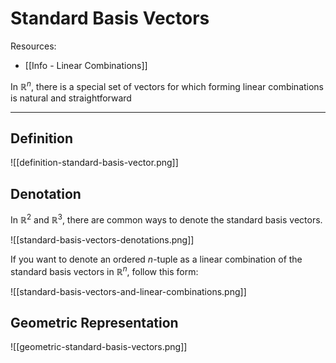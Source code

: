 # Standard Basis Vectors

Resources:
- [[Info - Linear Combinations]]

In $\mathbb{R}^n$, there is a special set of vectors for which forming linear combinations is natural and straightforward

---

## Definition

![[definition-standard-basis-vector.png]]

## Denotation

In $\mathbb{R}^2$ and $\mathbb{R}^3$, there are common ways to denote the standard basis vectors.

![[standard-basis-vectors-denotations.png]]

If you want to denote an ordered $n$-tuple as a linear combination of the standard basis vectors in $\mathbb{R}^n$, follow this form:

![[standard-basis-vectors-and-linear-combinations.png]]

## Geometric Representation

![[geometric-standard-basis-vectors.png]]